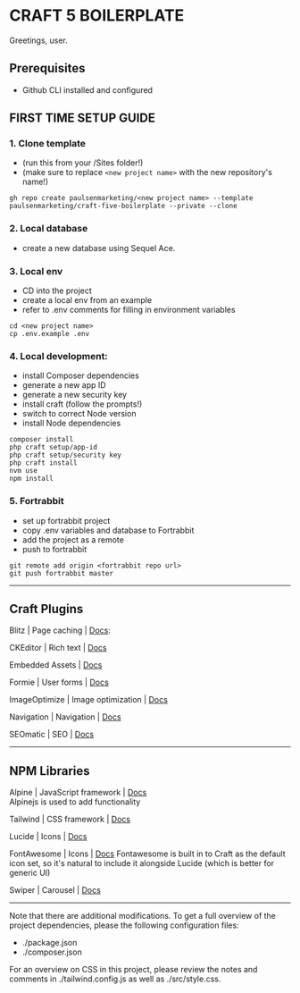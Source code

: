 # **CRAFT 5 BOILERPLATE**

Greetings, user.

## Prerequisites
- Github CLI installed and configured

## FIRST TIME SETUP GUIDE
### 1. **Clone template** 
- (run this from your /Sites folder!)
- (make sure to replace `<new project name>` with the new repository's name!)
```
gh repo create paulsenmarketing/<new project name> --template paulsenmarketing/craft-five-boilerplate --private --clone
```
### 2. **Local database**
- create a new database using Sequel Ace.
### 3. Local env
- CD into the project
- create a local env from an example
- refer to .env comments for filling in environment variables
```
cd <new project name>
cp .env.example .env
```
### 4. Local development:
- install Composer dependencies
- generate a new app ID
- generate a new security key
- install craft (follow the prompts!)
- switch to correct Node version
- install Node dependencies
```
composer install
php craft setup/app-id
php craft setup/security key
php craft install
nvm use
npm install
```
### 5. Fortrabbit
- set up fortrabbit project
- copy .env variables and database to Fortrabbit
- add the project as a remote
- push to fortrabbit
```
git remote add origin <fortrabbit repo url>
git push fortrabbit master
```

---

## **Craft Plugins**
Blitz | Page caching | [Docs](https://putyourlightson.com/plugins/blitz): 

CKEditor | Rich text | [Docs](https://github.com/craftcms/ckeditor)

Embedded Assets | [Docs](https://github.com/spicywebau/craft-embedded-assets)

Formie | User forms | [Docs ](https://verbb.io/craft-plugins/formie/docs/get-started/installation-setup)

ImageOptimize | Image optimization | [Docs](https://nystudio107.com/docs/image-optimize/)

Navigation | Navigation | [Docs](https://verbb.io/craft-plugins/navigation/docs/get-started/installation-setup)

SEOmatic | SEO | [Docs](https://nystudio107.com/docs/seomatic/)

---

## **NPM Libraries**
Alpine | JavaScript framework | [Docs](https://alpinejs.dev/start-here)  
Alpinejs is used to add functionality

Tailwind | CSS framework | [Docs](https://tailwindcss.com/docs/)

Lucide | Icons | [Docs](https://lucide.dev/guide/packages/lucide)

FontAwesome | Icons | [Docs](https://docs.fontawesome.com/web)
Fontawesome is built in to Craft as the default icon set, so it's natural to include it alongside Lucide (which is better for generic UI)

Swiper | Carousel | [Docs](https://swiperjs.com/get-started)

---

Note that there are additional modifications. To get a full overview of the project dependencies, please the following configuration files:

- ./package.json
- ./composer.json

For an overview on CSS in this project, please review the notes and comments in ./tailwind.config.js as well as ./src/style.css. 